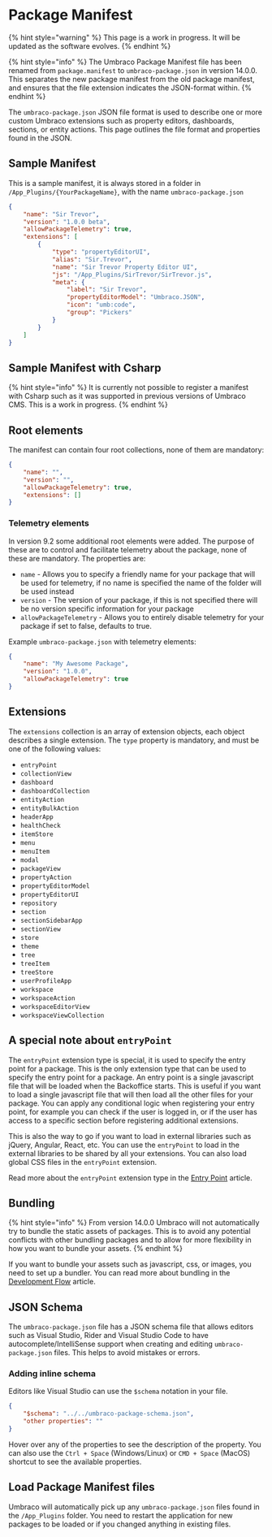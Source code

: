 # Package Manifest

{% hint style="warning" %}
This page is a work in progress. It will be updated as the software evolves.
{% endhint %}

{% hint style="info" %}
The Umbraco Package Manifest file has been renamed from `package.manifest` to `umbraco-package.json` in version 14.0.0. This separates the new package manifest from the old package manifest, and ensures that the file extension indicates the JSON-format within.
{% endhint %}

The `umbraco-package.json` JSON file format is used to describe one or more custom Umbraco extensions such as property editors, dashboards, sections, or entity actions. This page outlines the file format and properties found in the JSON.

## Sample Manifest

This is a sample manifest, it is always stored in a folder in `/App_Plugins/{YourPackageName}`, with the name `umbraco-package.json`

```json
{
    "name": "Sir Trevor",
    "version": "1.0.0 beta",
    "allowPackageTelemetry": true,
    "extensions": [
        {
            "type": "propertyEditorUI",
            "alias": "Sir.Trevor",
            "name": "Sir Trevor Property Editor UI",
            "js": "/App_Plugins/SirTrevor/SirTrevor.js",
            "meta": {
                "label": "Sir Trevor",
                "propertyEditorModel": "Umbraco.JSON",
                "icon": "umb:code",
                "group": "Pickers"
            }
        }
    ]
}
```

## Sample Manifest with Csharp

{% hint style="info" %}
It is currently not possible to register a manifest with Csharp such as it was supported in previous versions of Umbraco CMS. This is a work in progress.
{% endhint %}

## Root elements

The manifest can contain four root collections, none of them are mandatory:

```json
{
    "name": "",
    "version": "",
    "allowPackageTelemetry": true,
    "extensions": []
}
```

### Telemetry elements

In version 9.2 some additional root elements were added. The purpose of these are to control and facilitate telemetry about the package, none of these are mandatory. The properties are:

-   `name` - Allows you to specify a friendly name for your package that will be used for telemetry, if no name is specified the name of the folder will be used instead
-   `version` - The version of your package, if this is not specified there will be no version specific information for your package
-   `allowPackageTelemetry` - Allows you to entirely disable telemetry for your package if set to false, defaults to true.

Example `umbraco-package.json` with telemetry elements:

```json
{
    "name": "My Awesome Package",
    "version": "1.0.0",
    "allowPackageTelemetry": true
}
```

## Extensions

The `extensions` collection is an array of extension objects, each object describes a single extension. The `type` property is mandatory, and must be one of the following values:

-   `entryPoint`
-   `collectionView`
-   `dashboard`
-   `dashboardCollection`
-   `entityAction`
-   `entityBulkAction`
-   `headerApp`
-   `healthCheck`
-   `itemStore`
-   `menu`
-   `menuItem`
-   `modal`
-   `packageView`
-   `propertyAction`
-   `propertyEditorModel`
-   `propertyEditorUI`
-   `repository`
-   `section`
-   `sectionSidebarApp`
-   `sectionView`
-   `store`
-   `theme`
-   `tree`
-   `treeItem`
-   `treeStore`
-   `userProfileApp`
-   `workspace`
-   `workspaceAction`
-   `workspaceEditorView`
-   `workspaceViewCollection`

## A special note about `entryPoint`

The `entryPoint` extension type is special, it is used to specify the entry point for a package. This is the only extension type that can be used to specify the entry point for a package. An entry point is a single javascript file that will be loaded when the Backoffice starts. This is useful if you want to load a single javascript file that will then load all the other files for your package. You can apply any conditional logic when registering your entry point, for example you can check if the user is logged in, or if the user has access to a specific section before registering additional extensions.

This is also the way to go if you want to load in external libraries such as jQuery, Angular, React, etc. You can use the `entryPoint` to load in the external libraries to be shared by all your extensions. You can also load global CSS files in the `entryPoint` extension.

Read more about the `entryPoint` extension type in the [Entry Point](./entry-point.md) article.

## Bundling

{% hint style="info" %}
From version 14.0.0 Umbraco will not automatically try to bundle the static assets of packages. This is to avoid any potential conflicts with other bundling packages and to allow for more flexibility in how you want to bundle your assets.
{% endhint %}

If you want to bundle your assets such as javascript, css, or images, you need to set up a bundler. You can read more about bundling in the [Development Flow](./development-flow/README.md) article.

## JSON Schema

The `umbraco-package.json` file has a JSON schema file that allows editors such as Visual Studio, Rider and Visual Studio Code to have autocomplete/IntelliSense support when creating and editing `umbraco-package.json` files. This helps to avoid mistakes or errors.

### Adding inline schema

Editors like Visual Studio can use the `$schema` notation in your file.

```json
{
    "$schema": "../../umbraco-package-schema.json",
    "other properties": ""
}
```

Hover over any of the properties to see the description of the property. You can also use the `Ctrl + Space` (Windows/Linux) or `CMD + Space` (MacOS) shortcut to see the available properties.

## Load Package Manifest files

Umbraco will automatically pick up any `umbraco-package.json` files found in the `/App_Plugins` folder. You need to restart the application for new packages to be loaded or if you changed anything in existing files.
